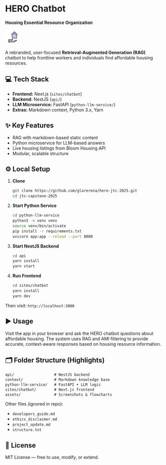 # HERO Chatbot  
**Housing Essential Resource Organization**

<img src="purple_house.png" alt="HERO Favicon" width="48" />

A rebranded, user-focused **Retrieval-Augmented Generation (RAG)** chatbot to help frontline workers and individuals find affordable housing resources.

## 💻 Tech Stack

- **Frontend:** Next.js (`sites/chatbot`)
- **Backend:** NestJS (`api/`)
- **LLM Microservice:** FastAPI (`python-llm-service/`)
- **Extras:** Markdown context, Python 3.x, Yarn

## ✨ Key Features

- RAG with markdown-based static content  
- Python microservice for LLM-based answers  
- Live housing listings from Bloom Housing API  
- Modular, scalable structure

## ⚙️ Local Setup

1. **Clone**
   ```bash
   git clone https://github.com/glarerena/hero-jtc-2025.git
   cd jtc-capstone-2025
   ```

2. **Start Python Service**
   ```bash
   cd python-llm-service
   python3 -m venv venv
   source venv/bin/activate
   pip install -r requirements.txt
   uvicorn app:app --reload --port 8000
   ```

3. **Start NestJS Backend**
   ```bash
   cd api
   yarn install
   yarn start
   ```

4. **Run Frontend**
   ```bash
   cd sites/chatbot
   yarn install
   yarn dev
   ```

Then visit: `http://localhost:3000`

## ▶️ Usage

Visit the app in your browser and ask the HERO chatbot questions about affordable housing. The system uses RAG and AMI filtering to provide accurate, context-aware responses based on housing resource information.

## 🗂️ Folder Structure (Highlights)

```
api/                  # NestJS backend
context/              # Markdown knowledge base
python-llm-service/   # FastAPI + LLM logic
sites/chatbot/        # Next.js frontend
assets/               # Screenshots & flowcharts
```

Other files (ignored in repo):
- `developers_guide.md`
- `ethics_disclaimer.md`
- `project_update.md`
- `structure.txt`

## 📄 License

MIT License — free to use, modify, or extend.
